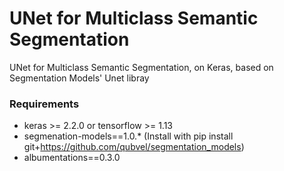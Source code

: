 # UNet for Multiclass Semantic Segmentation

UNet for Multiclass Semantic Segmentation, on Keras, based on Segmentation Models' Unet libray

### Requirements

* keras >= 2.2.0 or tensorflow >= 1.13
* segmenation-models==1.0.* (Install with pip install git+https://github.com/qubvel/segmentation_models)
* albumentations==0.3.0


